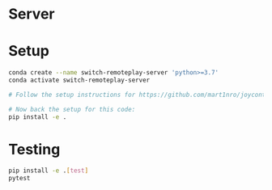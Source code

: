 # Server

# Setup
```bash
conda create --name switch-remoteplay-server 'python>=3.7'
conda activate switch-remoteplay-server

# Follow the setup instructions for https://github.com/mart1nro/joycontrol

# Now back the setup for this code:
pip install -e .
```

# Testing
```bash
pip install -e .[test]
pytest
```